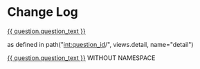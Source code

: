 # Change Log

<a href="/polls/{{ question.id }}/">{{ question.question_text }}</a>

as defined in path("<int:question_id>/", views.detail, name="detail")

<a href="\{% url 'detail' question.id %\}">\{\{ question.question_text \}\}</a> WITHOUT NAMESPACE